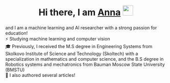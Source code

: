 <h1 align="center">Hi there, I am <a href="https://vk.com/anilian00" target="_blank">Anna</a> 
<img src="https://github.com/blackcater/blackcater/raw/main/images/Hi.gif" height="32"/></h1>
<h3 align="center"></h3>
<h3 align="center"> </h3>

and I am a machine learning and AI researcher with a strong passion for education!\
⚡️ Studying machine learning and computer vision \
🎓 Previously, I received the M.S degree in Engineering Systems from Skolkovo Institute of Science and Technology (Skoltech) with a specialization in mathematics and computer science, and the B.S degree in Robotics systems and mechatronics from Bauman Moscow State University (BMSTU)\
📖 I also authored several articles!
